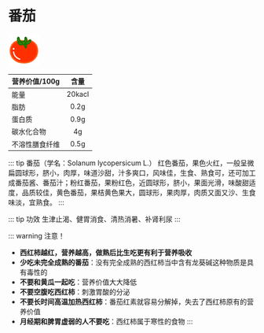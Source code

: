 # 番茄
<img src="/vegetables/fanqie.png">

营养价值/100g|含量
----|:--:
能量|20kacl
脂肪|0.2g
蛋白质|0.9g
碳水化合物|4g
不溶性膳食纤维|0.5g

::: tip 番茄（学名：Solanum lycopersicum L.）
红色番茄，果色火红，一般呈微扁圆球形，脐小，肉厚，味道沙甜，汁多爽口，风味佳，生食、熟食可，还可加工成番茄酱、番茄汁；粉红番茄，果粉红色，近圆球形，脐小，果面光滑，味酸甜适度，品质较佳，黄色番茄，果桔黄色果大，圆球形，果肉厚，肉质又面又沙、生食味淡，宜熟食。
:::

::: tip 功效
生津止渴、健胃消食、清热消暑、补肾利尿
:::

::: warning 注意！
- **西红柿越红，营养越高，做熟后比生吃更有利于营养吸收**
- **少吃未完全成熟的番茄**：没有完全成熟的西红柿当中含有龙葵碱这种物质是具有毒性的
- **不要和黄瓜一起吃**：营养价值大大降低
- **不要空腹吃西红柿**：刺激胃酸的分泌
- **不要长时间高温加热西红柿**：番茄红素就容易分解掉，失去了西红柿原有的营养价值
- **月经期和脾胃虚弱的人不要吃**：西红柿属于寒性的食物
  :::

<Vssue  />
